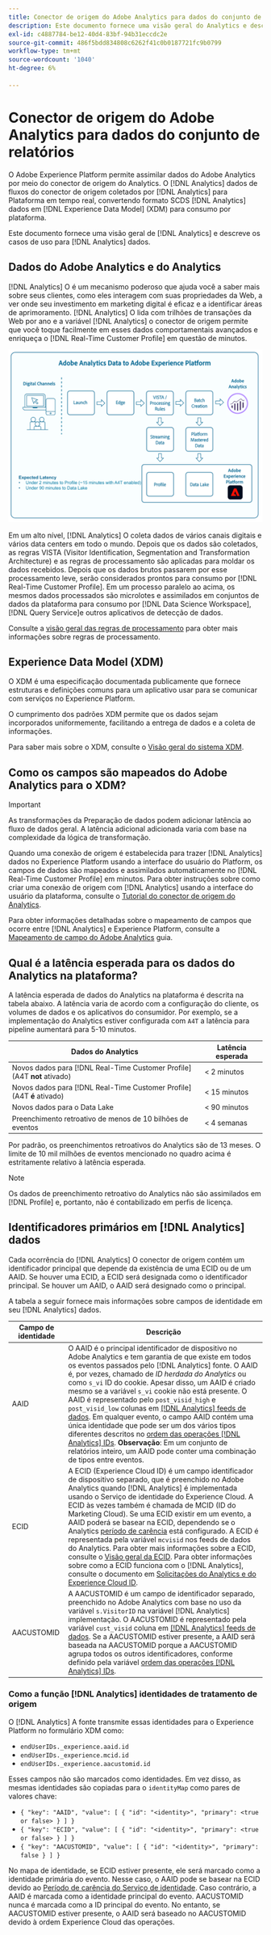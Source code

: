```yaml
---
title: Conector de origem do Adobe Analytics para dados do conjunto de relatórios
description: Este documento fornece uma visão geral do Analytics e descreve os casos de uso para dados do Analytics.
exl-id: c4887784-be12-40d4-83bf-94b31eccdc2e
source-git-commit: 486f5bdd834808c6262f41c0b0187721fc9b0799
workflow-type: tm+mt
source-wordcount: '1040'
ht-degree: 6%

---
```


# Conector de origem do Adobe Analytics para dados do conjunto de relatórios

O Adobe Experience Platform permite assimilar dados do Adobe Analytics por meio do conector de origem do Analytics. O [!DNL Analytics] dados de fluxos do conector de origem coletados por [!DNL Analytics] para Plataforma em tempo real, convertendo formato SCDS [!DNL Analytics] dados em [!DNL Experience Data Model] (XDM) para consumo por plataforma.

Este documento fornece uma visão geral de [!DNL Analytics] e descreve os casos de uso para [!DNL Analytics] dados.

## Dados do Adobe Analytics e do Analytics

[!DNL Analytics] O é um mecanismo poderoso que ajuda você a saber mais sobre seus clientes, como eles interagem com suas propriedades da Web, a ver onde seu investimento em marketing digital é eficaz e a identificar áreas de aprimoramento. [!DNL Analytics] O lida com trilhões de transações da Web por ano e a variável [!DNL Analytics] o conector de origem permite que você toque facilmente em esses dados comportamentais avançados e enriqueça o [!DNL Real-Time Customer Profile] em questão de minutos.

![Um gráfico que ilustra a jornada de dados de diferentes aplicativos do Adobe, incluindo o Adobe Analytics.](./images/analytics-data-experience-platform.png)

Em um alto nível, [!DNL Analytics] O coleta dados de vários canais digitais e vários data centers em todo o mundo. Depois que os dados são coletados, as regras VISTA (Visitor Identification, Segmentation and Transformation Architecture) e as regras de processamento são aplicadas para moldar os dados recebidos. Depois que os dados brutos passarem por esse processamento leve, serão considerados prontos para consumo por [!DNL Real-Time Customer Profile]. Em um processo paralelo ao acima, os mesmos dados processados são microlotes e assimilados em conjuntos de dados da plataforma para consumo por [!DNL Data Science Workspace], [!DNL Query Service]e outros aplicativos de detecção de dados.

Consulte a [visão geral das regras de processamento](https://experienceleague.adobe.com/docs/analytics/admin/admin-tools/processing-rules/processing-rules.html) para obter mais informações sobre regras de processamento.

## Experience Data Model (XDM)

O XDM é uma especificação documentada publicamente que fornece estruturas e definições comuns para um aplicativo usar para se comunicar com serviços no Experience Platform.

O cumprimento dos padrões XDM permite que os dados sejam incorporados uniformemente, facilitando a entrega de dados e a coleta de informações.

Para saber mais sobre o XDM, consulte o [Visão geral do sistema XDM](../../../xdm/home.md).

## Como os campos são mapeados do Adobe Analytics para o XDM?

>[!IMPORTANT]
>
>As transformações da Preparação de dados podem adicionar latência ao fluxo de dados geral. A latência adicional adicionada varia com base na complexidade da lógica de transformação.

Quando uma conexão de origem é estabelecida para trazer [!DNL Analytics] dados no Experience Platform usando a interface do usuário do Platform, os campos de dados são mapeados e assimilados automaticamente no [!DNL Real-Time Customer Profile] em minutos. Para obter instruções sobre como criar uma conexão de origem com [!DNL Analytics] usando a interface do usuário da plataforma, consulte o [Tutorial do conector de origem do Analytics](../../tutorials/ui/create/adobe-applications/analytics.md).

Para obter informações detalhadas sobre o mapeamento de campos que ocorre entre [!DNL Analytics] e Experience Platform, consulte a [Mapeamento de campo do Adobe Analytics](./mapping/analytics.md) guia.

## Qual é a latência esperada para os dados do Analytics na plataforma?

A latência esperada de dados do Analytics na plataforma é descrita na tabela abaixo. A latência varia de acordo com a configuração do cliente, os volumes de dados e os aplicativos do consumidor. Por exemplo, se a implementação do Analytics estiver configurada com `A4T` a latência para pipeline aumentará para 5-10 minutos.

| Dados do Analytics | Latência esperada |
| -------------- | ---------------- |
| Novos dados para [!DNL Real-Time Customer Profile] (A4T **not** ativado) | &lt; 2 minutos |
| Novos dados para [!DNL Real-Time Customer Profile] (A4T **é** ativado) | &lt; 15 minutos |
| Novos dados para o Data Lake | &lt; 90 minutos |
| Preenchimento retroativo de menos de 10 bilhões de eventos | &lt; 4 semanas |

Por padrão, os preenchimentos retroativos do Analytics são de 13 meses. O limite de 10 mil milhões de eventos mencionado no quadro acima é estritamente relativo à latência esperada.

>[!NOTE]
>
>Os dados de preenchimento retroativo do Analytics não são assimilados em [!DNL Profile] e, portanto, não é contabilizado em perfis de licença.

## Identificadores primários em [!DNL Analytics] dados

Cada ocorrência do [!DNL Analytics] O conector de origem contém um identificador principal que depende da existência de uma ECID ou de um AAID. Se houver uma ECID, a ECID será designada como o identificador principal. Se houver um AAID, o AAID será designado como o principal.

A tabela a seguir fornece mais informações sobre campos de identidade em seu [!DNL Analytics] dados.

| Campo de identidade | Descrição |
| --- | --- |
| AAID | O AAID é o principal identificador de dispositivo no Adobe Analytics e tem garantia de que existe em todos os eventos passados pelo [!DNL Analytics] fonte. O AAID é, por vezes, chamado de *ID herdada do Analytics* ou como `s_vi` ID do cookie. Apesar disso, um AAID é criado mesmo se a variável `s_vi` cookie não está presente. O AAID é representado pelo `post_visid_high` e `post_visid_low` colunas em [[!DNL Analytics] feeds de dados](https://experienceleague.adobe.com/docs/analytics/export/analytics-data-feed/data-feed-contents/datafeeds-reference.html?lang=pt-BR). Em qualquer evento, o campo AAID contém uma única identidade que pode ser um dos vários tipos diferentes descritos no [ordem das operações [!DNL Analytics] IDs](https://experienceleague.adobe.com/docs/id-service/using/reference/analytics-reference/analytics-order-of-operations.html). **Observação**: Em um conjunto de relatórios inteiro, um AAID pode conter uma combinação de tipos entre eventos. |
| ECID | A ECID (Experience Cloud ID) é um campo identificador de dispositivo separado, que é preenchido no Adobe Analytics quando [!DNL Analytics] é implementada usando o Serviço de identidade do Experience Cloud. A ECID às vezes também é chamada de MCID (ID do Marketing Cloud). Se uma ECID existir em um evento, a AAID poderá se basear na ECID, dependendo se o Analytics [período de carência](https://experienceleague.adobe.com/docs/id-service/using/reference/analytics-reference/grace-period.html) está configurado. A ECID é representada pela variável `mcvisid` nos feeds de dados do Analytics. Para obter mais informações sobre a ECID, consulte o [Visão geral da ECID](../../../identity-service/ecid.md). Para obter informações sobre como a ECID funciona com o [!DNL Analytics], consulte o documento em [Solicitações do Analytics e do Experience Cloud ID](https://experienceleague.adobe.com/docs/id-service/using/reference/analytics-reference/legacy-analytics.html?lang=pt-BR). |
| AACUSTOMID | A AACUSTOMID é um campo de identificador separado, preenchido no Adobe Analytics com base no uso da variável `s.VisitorID` na variável [!DNL Analytics] implementação. O AACUSTOMID é representado pela variável `cust_visid` coluna em [[!DNL Analytics] feeds de dados](https://experienceleague.adobe.com/docs/analytics/export/analytics-data-feed/data-feed-contents/datafeeds-reference.html?lang=pt-BR). Se a AACUSTOMID estiver presente, a AAID será baseada na AACUSTOMID porque a AACUSTOMID agrupa todos os outros identificadores, conforme definido pela variável [ordem das operações [!DNL Analytics] IDs](https://experienceleague.adobe.com/docs/id-service/using/reference/analytics-reference/analytics-order-of-operations.html). |

### Como a função [!DNL Analytics] identidades de tratamento de origem

O [!DNL Analytics] A fonte transmite essas identidades para o Experience Platform no formulário XDM como:

* `endUserIDs._experience.aaid.id`
* `endUserIDs._experience.mcid.id`
* `endUserIDs._experience.aacustomid.id`

Esses campos não são marcados como identidades. Em vez disso, as mesmas identidades são copiadas para o `identityMap` como pares de valores chave:

* `{ "key": "AAID", "value": [ { "id": "<identity>", "primary": <true or false> } ] }`
* `{ "key": "ECID", "value": [ { "id": "<identity>", "primary": <true or false> } ] }`
* `{ "key": "AACUSTOMID", "value": [ { "id": "<identity>", "primary": false } ] }`

No mapa de identidade, se ECID estiver presente, ele será marcado como a identidade primária do evento. Nesse caso, o AAID pode se basear na ECID devido ao [Período de carência do Serviço de identidade](https://experienceleague.adobe.com/docs/id-service/using/reference/analytics-reference/grace-period.html). Caso contrário, a AAID é marcada como a identidade principal do evento. AACUSTOMID nunca é marcada como a ID principal do evento. No entanto, se AACUSTOMID estiver presente, o AAID será baseado no AACUSTOMID devido à ordem Experience Cloud das operações.